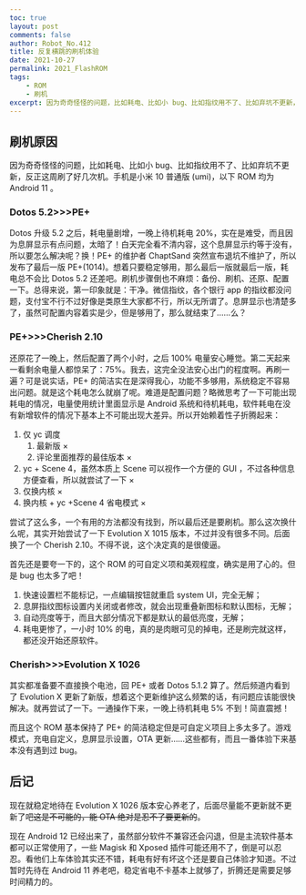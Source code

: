 ```yaml
---
toc: true
layout: post
comments: false
author: Robot_No.412
title: 反复横跳的刷机体验
date: 2021-10-27
permalink: 2021_FlashROM
tags: 
    - ROM
    - 刷机
excerpt: 因为奇奇怪怪的问题，比如耗电、比如小 bug、比如指纹用不了、比如弃坑不更新，反正这周刷了好几次机。顺便记录一下尝试过的几个 ROM 体验。
---
```


## 刷机原因

因为奇奇怪怪的问题，比如耗电、比如小 bug、比如指纹用不了、比如弃坑不更新，反正这周刷了好几次机。手机是小米 10 普通版 (umi)，以下 ROM 均为 Android 11 。

### Dotos 5.2>>>PE+

Dotos 升级 5.2 之后，耗电量剧增，一晚上待机耗电 20%，实在是难受，而且因为息屏显示有点问题，太暗了！白天完全看不清内容，这个息屏显示约等于没有，所以要怎么解决呢？换！PE+ 的维护者 ChaptSand 突然宣布退坑不维护了，所以发布了最后一版 PE+(1014)。想着只要稳定够用，那么最后一版就最后一版，耗电总不会比 Dotos 5.2 还差吧。刷机步骤倒也不麻烦：备份、刷机、还原、配置一下。总得来说，第一印象就是：干净。微信指纹，各个银行 app 的指纹都没问题，支付宝不行不过好像是类原生大家都不行，所以无所谓了。息屏显示也清楚多了，虽然可配置内容着实是少，但是够用了，那么就结束了……么？

### PE+>>>Cherish 2.10

还原花了一晚上，然后配置了两个小时，之后 100% 电量安心睡觉。第二天起来一看剩余电量人都惊呆了：75%。我去，这完全没法安心出门的程度啊。再刷一遍？可是说实话，PE+ 的简洁实在是深得我心，功能不多够用，系统稳定不容易出问题。就是这个耗电怎么就崩了呢。难道是配置问题？略微思考了一下可能出现耗电的情况，电量使用统计里面显示是 Android 系统和待机耗电，软件耗电在没有新增软件的情况下基本上不可能出现大差异。所以开始赖着性子折腾起来：

1. 仅 yc 调度
    1. 最新版 ×
    2. 评论里面推荐的最佳版本 ×
2. yc + Scene 4，虽然本质上 Scene 可以视作一个方便的 GUI ，不过各种信息方便查看，所以就尝试了一下 ×
3. 仅换内核 ×
4. 换内核 + yc +Scene 4 省电模式 ×

尝试了这么多，一个有用的方法都没有找到，所以最后还是要刷机。那么这次换什么呢，其实开始尝试了一下  Evolution X 1015 版本，不过并没有很多不同。后面换了一个 Cherish 2.10。不得不说，这个决定真的是很傻逼。

首先还是要夸一下的，这个 ROM 的可自定义项和美观程度，确实是用了心的。但是 bug 也太多了吧！

1. 快速设置栏不能标记，一点编辑按钮就重启 system UI，完全无解；
2. 息屏指纹图标设置内关闭或者修改，就会出现重叠新图标和默认图标，无解；
3. 自动亮度等于，而且大部分情况下都是默认的最低亮度，无解；
4. 耗电更惨了，一小时 10% 的电，真的是肉眼可见的掉电，还是刷完就这样，都还没开始还原软件。

### Cherish>>>Evolution X 1026

其实都准备要不直接换个电池，回 PE+ 或者 Dotos 5.1.2 算了。然后频道内看到了 Evolution X 更新了新版，想着这个更新维护这么频繁的话，有问题应该能很快解决。就再尝试了一下。一通操作下来，一晚上待机耗电 5% 不到！简直震撼！

而且这个 ROM 基本保持了 PE+ 的简洁稳定但是可自定义项目上多太多了。游戏模式，充电自定义，息屏显示设置，OTA 更新……这些都有，而且一番体验下来基本没有遇到过 bug。

## 后记

现在就稳定地待在 Evolution X 1026 版本安心养老了，后面尽量能不更新就不更新了吧~~这是不可能的，能 OTA 绝对是忍不了要更新的~~。

现在 Android 12 已经出来了，虽然部分软件不兼容还会闪退，但是主流软件基本都可以正常使用了，一些 Magisk 和 Xposed 插件可能还用不了，倒是可以忍忍。看他们上车体验其实还不错，耗电有好有坏这个还是要自己体验才知道。不过暂时先待在 Android 11 养老吧，稳定省电不卡基本上就够了，折腾还是需要足够时间精力的。
